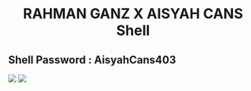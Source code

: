 <h1><p align="center"> RAHMAN GANZ X AISYAH CANS Shell </p></h1>

## Shell Password : AisyahCans403

<img src="https://raw.githubusercontent.com/7r0j4ncodeing/Web-Shells/main/.img/14.PNG">

<img src="https://raw.githubusercontent.com/1337r0j4n/webshells/main/.img/15.PNG">

